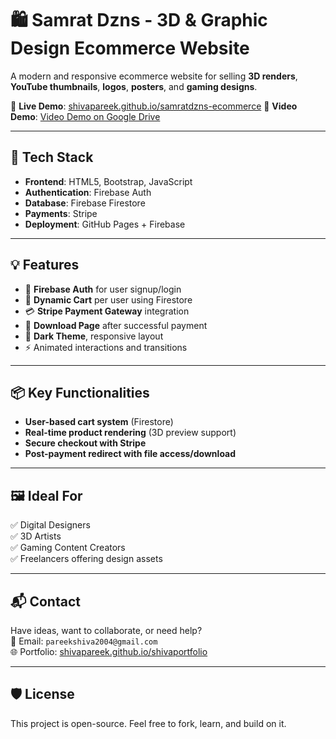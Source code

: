 # 🛍️ Samrat Dzns - 3D & Graphic Design Ecommerce Website

A modern and responsive ecommerce website for selling **3D renders**, **YouTube thumbnails**, **logos**, **posters**, and **gaming designs**.

🔗 **Live Demo**: [shivapareek.github.io/samratdzns-ecommerce](https://shivapareek.github.io/samratdzns-ecommerce/)
🔗 **Video Demo**: [Video Demo on Google Drive](https://drive.google.com/file/d/1bMMcQDGSWVGW9cQ9ilCOdKDJtf2s5pff/view?usp=sharing)

---

## 🧰 Tech Stack

- **Frontend**: HTML5, Bootstrap, JavaScript
- **Authentication**: Firebase Auth
- **Database**: Firebase Firestore
- **Payments**: Stripe 
- **Deployment**: GitHub Pages + Firebase

---

## 💡 Features

- 🔐 **Firebase Auth** for user signup/login
- 🛒 **Dynamic Cart** per user using Firestore
- 💳 **Stripe Payment Gateway** integration
- 📂 **Download Page** after successful payment
- 🌙 **Dark Theme**, responsive layout
- ⚡ Animated interactions and transitions


---

## 📦 Key Functionalities

- **User-based cart system** (Firestore)
- **Real-time product rendering** (3D preview support)
- **Secure checkout with Stripe**
- **Post-payment redirect with file access/download**

---

## 🖼️ Ideal For

✅ Digital Designers  
✅ 3D Artists  
✅ Gaming Content Creators  
✅ Freelancers offering design assets

---

## 📬 Contact

Have ideas, want to collaborate, or need help?  
📧 Email: `pareekshiva2004@gmail.com`  
🌐 Portfolio: [shivapareek.github.io/shivaportfolio](https://shivapareek.github.io/shivaportfolio/)

---

## 🛡️ License

This project is open-source. Feel free to fork, learn, and build on it.


